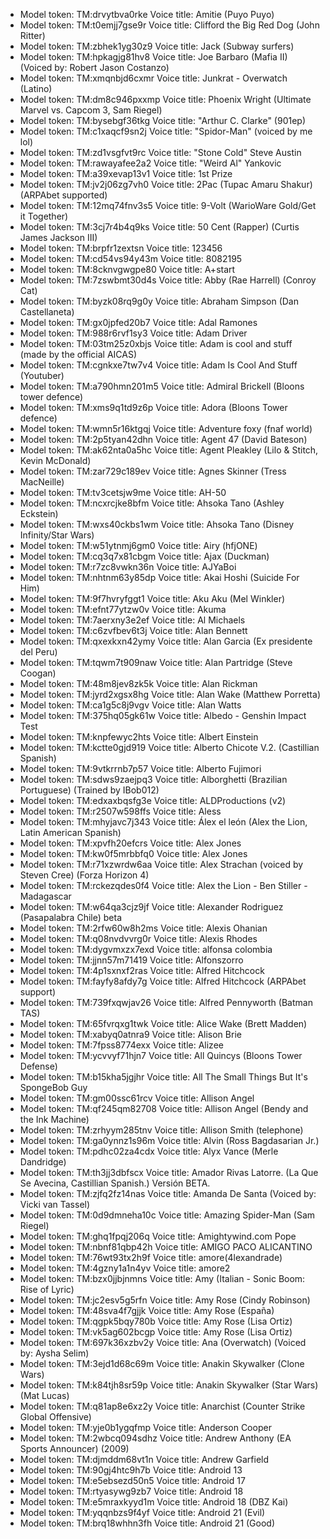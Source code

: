 - Model token: TM:drvytbva0rke
Voice title:  Amitie (Puyo Puyo)
- Model token: TM:t0emjj7gse9r
Voice title:  Clifford the Big Red Dog (John Ritter)
- Model token: TM:zbhek1yg30z9
Voice title:  Jack (Subway surfers)
- Model token: TM:hpkagjg81hv8
Voice title:  Joe Barbaro (Mafia II) (Voiced by: Robert Jason Costanzo)
- Model token: TM:xmqnbjd6cxmr
Voice title:  Junkrat - Overwatch (Latino)
- Model token: TM:dm8c946pxxmp
Voice title:  Phoenix Wright (Ultimate Marvel vs. Capcom 3, Sam Riegel)
- Model token: TM:bysebgf36tkg
Voice title: "Arthur C. Clarke" (901ep)
- Model token: TM:c1xaqcf9sn2j
Voice title: "Spidor-Man" (voiced by me lol)
- Model token: TM:zd1vsgfvt9rc
Voice title: "Stone Cold" Steve Austin
- Model token: TM:rawayafee2a2
Voice title: "Weird Al" Yankovic
- Model token: TM:a39xevap13v1
Voice title: 1st Prize
- Model token: TM:jv2j06zg7vh0
Voice title: 2Pac (Tupac Amaru Shakur) (ARPAbet supported)
- Model token: TM:12mq74fnv3s5
Voice title: 9-Volt (WarioWare Gold/Get it Together)
- Model token: TM:3cj7r4b4q9ks
Voice title: 50 Cent (Rapper) (Curtis James Jackson III)
- Model token: TM:brpfr1zextsn
Voice title: 123456
- Model token: TM:cd54vs94y43m
Voice title: 8082195
- Model token: TM:8cknvgwgpe80
Voice title: A+start
- Model token: TM:7zswbmt30d4s
Voice title: Abby (Rae Harrell) (Conroy Cat)
- Model token: TM:byzk08rq9g0y
Voice title: Abraham Simpson (Dan Castellaneta)
- Model token: TM:gx0jpfed20b7
Voice title: Adal Ramones
- Model token: TM:988r6rvf1sy3
Voice title: Adam Driver
- Model token: TM:03tm25z0xbjs
Voice title: Adam is cool and stuff (made by the official AICAS)
- Model token: TM:cgnkxe7tw7v4
Voice title: Adam Is Cool And Stuff (Youtuber)
- Model token: TM:a790hmn201m5
Voice title: Admiral Brickell (Bloons tower defence)
- Model token: TM:xms9q1td9z6p
Voice title: Adora (Bloons Tower defence)
- Model token: TM:wmn5r16ktgqj
Voice title: Adventure foxy (fnaf world)
- Model token: TM:2p5tyan42dhn
Voice title: Agent 47 (David Bateson)
- Model token: TM:ak62nta0a5hc
Voice title: Agent Pleakley (Lilo & Stitch, Kevin McDonald)
- Model token: TM:zar729c189ev
Voice title: Agnes Skinner (Tress MacNeille)
- Model token: TM:tv3cetsjw9me
Voice title: AH-50
- Model token: TM:ncxrcjke8bfm
Voice title: Ahsoka Tano (Ashley Eckstein)
- Model token: TM:wxs40ckbs1wm
Voice title: Ahsoka Tano (Disney Infinity/Star Wars)
- Model token: TM:w51ytnmj6gm0
Voice title: Airy (hfjONE)
- Model token: TM:cq3q7x81cbgm
Voice title: Ajax (Duckman)
- Model token: TM:r7zc8vwkn36n
Voice title: AJYaBoi
- Model token: TM:nhtnm63y85dp
Voice title: Akai Hoshi (Suicide For Him)
- Model token: TM:9f7hvryfggt1
Voice title: Aku Aku (Mel Winkler)
- Model token: TM:efnt77ytzw0v
Voice title: Akuma
- Model token: TM:7aerxny3e2ef
Voice title: Al Michaels
- Model token: TM:c6zvfbev6t3j
Voice title: Alan Bennett
- Model token: TM:qxexkxn42ymy
Voice title: Alan Garcia (Ex presidente del Peru)
- Model token: TM:tqwm7t909naw
Voice title: Alan Partridge (Steve Coogan)
- Model token: TM:48m8jev8zk5k
Voice title: Alan Rickman
- Model token: TM:jyrd2xgsx8hg
Voice title: Alan Wake (Matthew Porretta)
- Model token: TM:ca1g5c8j9vgv
Voice title: Alan Watts
- Model token: TM:375hq05gk61w
Voice title: Albedo - Genshin Impact Test
- Model token: TM:knpfewyc2hts
Voice title: Albert Einstein
- Model token: TM:kctte0gjd919
Voice title: Alberto Chicote V.2. (Castillian Spanish)
- Model token: TM:9vtkrrnb7p57
Voice title: Alberto Fujimori
- Model token: TM:sdws9zaejpq3
Voice title: Alborghetti (Brazilian Portuguese) (Trained by IBob012)
- Model token: TM:edxaxbqsfg3e
Voice title: ALDProductions (v2)
- Model token: TM:r2507w598ffs
Voice title: Aless
- Model token: TM:mhyjavc7j343
Voice title: Álex el león (Alex the Lion, Latin American Spanish)
- Model token: TM:xpvfh20efcrs
Voice title: Alex Jones
- Model token: TM:kw0f5mrbbfq0
Voice title: Alex Jones
- Model token: TM:r71xzwrdw6aa
Voice title: Alex Strachan (voiced by Steven Cree) (Forza Horizon 4)
- Model token: TM:rckezqdes0f4
Voice title: Alex the Lion - Ben Stiller - Madagascar
- Model token: TM:w64qa3cjz9jf
Voice title: Alexander Rodriguez (Pasapalabra Chile) beta
- Model token: TM:2rfw60w8h2ms
Voice title: Alexis Ohanian
- Model token: TM:q08nvdvvrg0r
Voice title: Alexis Rhodes
- Model token: TM:dygvmxzx7exd
Voice title: alfonsa colombia 
- Model token: TM:jjnn57m71419
Voice title: Alfonszorro
- Model token: TM:4p1sxnxf2ras
Voice title: Alfred Hitchcock 
- Model token: TM:fayfy8afdy7g
Voice title: Alfred Hitchcock (ARPAbet support)
- Model token: TM:739fxqwjav26
Voice title: Alfred Pennyworth (Batman TAS)
- Model token: TM:65fvrqxg1twk
Voice title: Alice Wake (Brett Madden)
- Model token: TM:xabyq0atnra9
Voice title: Alison Brie
- Model token: TM:7fpss8774exx
Voice title: Alizee
- Model token: TM:ycvvyf71hjn7
Voice title: All Quincys (Bloons Tower Defense)
- Model token: TM:b15kha5jgjhr
Voice title: All The Small Things But It's SpongeBob Guy
- Model token: TM:gm00ssc61rcv
Voice title: Allison Angel
- Model token: TM:qf245qm82708
Voice title: Allison Angel (Bendy and the Ink Machine)
- Model token: TM:zrhyym285tnv
Voice title: Allison Smith (telephone)
- Model token: TM:ga0ynnz1s96m
Voice title: Alvin (Ross Bagdasarian Jr.)
- Model token: TM:pdhc02za4cdx
Voice title: Alyx Vance (Merle Dandridge)
- Model token: TM:th3jj3dbfscx
Voice title: Amador Rivas Latorre. (La Que Se Avecina, Castillian Spanish.) Versión BETA.
- Model token: TM:zjfq2fz14nas
Voice title: Amanda De Santa (Voiced by: Vicki van Tassel)
- Model token: TM:0d9dmneha10c
Voice title: Amazing Spider-Man (Sam Riegel)
- Model token: TM:ghq1fpqj206q
Voice title: Amightywind.com Pope
- Model token: TM:nbnf81qbp42h
Voice title: AMIGO PACO ALICANTINO
- Model token: TM:76wt93tx2h9f
Voice title: amore(4lexandrade)
- Model token: TM:4gzny1a1n4yv
Voice title: amore2
- Model token: TM:bzx0jjbjnmns
Voice title: Amy (Italian - Sonic Boom: Rise of Lyric)
- Model token: TM:jc2esv5g5rfn
Voice title: Amy Rose (Cindy Robinson)
- Model token: TM:48sva4f7gjjk
Voice title: Amy Rose (España)
- Model token: TM:qgpk5bqy780b
Voice title: Amy Rose (Lisa Ortiz)
- Model token: TM:vk5ag602bcgp
Voice title: Amy Rose (Lisa Ortiz)
- Model token: TM:697k36xzbv2y
Voice title: Ana (Overwatch) (Voiced by: Aysha Selim)
- Model token: TM:3ejd1d68c69m
Voice title: Anakin Skywalker (Clone Wars)
- Model token: TM:k84tjh8sr59p
Voice title: Anakin Skywalker (Star Wars) (Mat Lucas)
- Model token: TM:q81ap8e6xz2y
Voice title: Anarchist (Counter Strike Global Offensive)
- Model token: TM:yje0b1ygqfmp
Voice title: Anderson Cooper
- Model token: TM:2wbcq094sdhz
Voice title: Andrew Anthony (EA Sports Announcer) (2009)
- Model token: TM:djmddm68vt1n
Voice title: Andrew Garfield
- Model token: TM:90gj4htc9h7b
Voice title: Android 13
- Model token: TM:e5ebsezd50n5
Voice title: Android 17
- Model token: TM:rtyasywg9zb7
Voice title: Android 18
- Model token: TM:e5mraxkyyd1m
Voice title: Android 18 (DBZ Kai)
- Model token: TM:yqqnbzs9f4yf
Voice title: Android 21 (Evil)
- Model token: TM:brq18whhn3fh
Voice title: Android 21 (Good)
